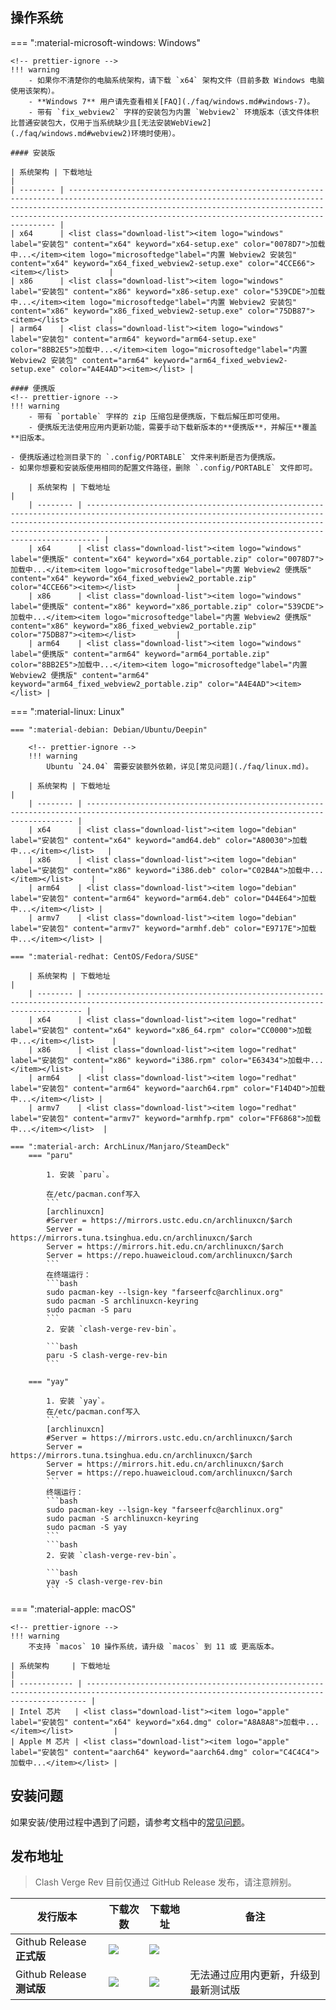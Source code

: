 ## 操作系统

=== ":material-microsoft-windows: Windows"

    <!-- prettier-ignore -->
    !!! warning
        - 如果你不清楚你的电脑系统架构，请下载 `x64` 架构文件（目前多数 Windows 电脑使用该架构）。
        - **Windows 7** 用户请先查看相关[FAQ](./faq/windows.md#windows-7)。
        - 带有 `fix_webview2` 字样的安装包为内置 `Webview2` 环境版本（该文件体积比普通安装包大，仅用于当系统缺少且[无法安装WebView2](./faq/windows.md#webview2)环境时使用）。

    #### 安装版

    | 系统架构 | 下载地址                                                                                                                                                                                                                                                                              |
    | -------- | ------------------------------------------------------------------------------------------------------------------------------------------------------------------------------------------------------------------------------------------------------------------------------------- |
    | x64      | <list class="download-list"><item logo="windows" label="安装包" content="x64" keyword="x64-setup.exe" color="0078D7">加载中...</item><item logo="microsoftedge"label="内置 Webview2 安装包" content="x64" keyword="x64_fixed_webview2-setup.exe" color="4CCE66"><item></list>         |
    | x86      | <list class="download-list"><item logo="windows" label="安装包" content="x86" keyword="x86-setup.exe" color="539CDE">加载中...</item><item logo="microsoftedge"label="内置 Webview2 安装包" content="x86" keyword="x86_fixed_webview2-setup.exe" color="75DB87"><item></list>         |
    | arm64    | <list class="download-list"><item logo="windows" label="安装包" content="arm64" keyword="arm64-setup.exe" color="8BB2E5">加载中...</item><item logo="microsoftedge"label="内置 Webview2 安装包" content="arm64" keyword="arm64_fixed_webview2-setup.exe" color="A4E4AD"><item></list> |

    #### 便携版
    <!-- prettier-ignore -->
    !!! warning
        - 带有 `portable` 字样的 zip 压缩包是便携版，下载后解压即可使用。
        - 便携版无法使用应用内更新功能，需要手动下载新版本的**便携版**，并解压**覆盖**旧版本。

    - 便携版通过检测目录下的 `.config/PORTABLE` 文件来判断是否为便携版。
    - 如果你想要和安装版使用相同的配置文件路径，删除 `.config/PORTABLE` 文件即可。

        | 系统架构 | 下载地址                                                                                                                                                                                                                                                                                    |
        | -------- | ------------------------------------------------------------------------------------------------------------------------------------------------------------------------------------------------------------------------------------------------------------------------------------------- |
        | x64      | <list class="download-list"><item logo="windows" label="便携版" content="x64" keyword="x64_portable.zip" color="0078D7">加载中...</item><item logo="microsoftedge"label="内置 Webview2 便携版" content="x64" keyword="x64_fixed_webview2_portable.zip" color="4CCE66"><item></list>         |
        | x86      | <list class="download-list"><item logo="windows" label="便携版" content="x86" keyword="x86_portable.zip" color="539CDE">加载中...</item><item logo="microsoftedge"label="内置 Webview2 便携版" content="x86" keyword="x86_fixed_webview2_portable.zip" color="75DB87"><item></list>         |
        | arm64    | <list class="download-list"><item logo="windows" label="便携版" content="arm64" keyword="arm64_portable.zip" color="8BB2E5">加载中...</item><item logo="microsoftedge"label="内置 Webview2 便携版" content="arm64" keyword="arm64_fixed_webview2_portable.zip" color="A4E4AD"><item></list> |

=== ":material-linux: Linux"

    === ":material-debian: Debian/Ubuntu/Deepin"

        <!-- prettier-ignore -->
        !!! warning
            Ubuntu `24.04` 需要安装额外依赖，详见[常见问题](./faq/linux.md)。

        | 系统架构 | 下载地址                                                                                                                                  |
        | -------- | ----------------------------------------------------------------------------------------------------------------------------------------- |
        | x64      | <list class="download-list"><item logo="debian" label="安装包" content="x64" keyword="amd64.deb" color="A80030">加载中...</item></list>   |
        | x86      | <list class="download-list"><item logo="debian" label="安装包" content="x86" keyword="i386.deb" color="C02B4A">加载中...</item></list>    |
        | arm64    | <list class="download-list"><item logo="debian" label="安装包" content="arm64" keyword="arm64.deb" color="D44E64">加载中...</item></list> |
        | armv7    | <list class="download-list"><item logo="debian" label="安装包" content="armv7" keyword="armhf.deb" color="E9717E">加载中...</item></list> |

    === ":material-redhat: CentOS/Fedora/SUSE"

        | 系统架构 | 下载地址                                                                                                                                    |
        | -------- | ------------------------------------------------------------------------------------------------------------------------------------------- |
        | x64      | <list class="download-list"><item logo="redhat" label="安装包" content="x64" keyword="x86_64.rpm" color="CC0000">加载中...</item></list>    |
        | x86      | <list class="download-list"><item logo="redhat" label="安装包" content="x86" keyword="i386.rpm" color="E63434">加载中...</item></list>      |
        | arm64    | <list class="download-list"><item logo="redhat" label="安装包" content="arm64" keyword="aarch64.rpm" color="F14D4D">加载中...</item></list> |
        | armv7    | <list class="download-list"><item logo="redhat" label="安装包" content="armv7" keyword="armhfp.rpm" color="FF6868">加载中...</item></list>  |

    === ":material-arch: ArchLinux/Manjaro/SteamDeck"
        === "paru"

            1. 安装 `paru`。

            在/etc/pacman.conf写入
            ```
            [archlinuxcn]
            #Server = https://mirrors.ustc.edu.cn/archlinuxcn/$arch
            Server = https://mirrors.tuna.tsinghua.edu.cn/archlinuxcn/$arch
            Server = https://mirrors.hit.edu.cn/archlinuxcn/$arch
            Server = https://repo.huaweicloud.com/archlinuxcn/$arch
            ```
            在终端运行：
            ```bash
            sudo pacman-key --lsign-key "farseerfc@archlinux.org"
            sudo pacman -S archlinuxcn-keyring
            sudo pacman -S paru
            ```
            2. 安装 `clash-verge-rev-bin`。

            ```bash
            paru -S clash-verge-rev-bin
            ```

        === "yay"

            1. 安装 `yay`。
            在/etc/pacman.conf写入
            ```
            [archlinuxcn]
            #Server = https://mirrors.ustc.edu.cn/archlinuxcn/$arch
            Server = https://mirrors.tuna.tsinghua.edu.cn/archlinuxcn/$arch
            Server = https://mirrors.hit.edu.cn/archlinuxcn/$arch
            Server = https://repo.huaweicloud.com/archlinuxcn/$arch
            ```
            终端运行：
            ```bash
            sudo pacman-key --lsign-key "farseerfc@archlinux.org"
            sudo pacman -S archlinuxcn-keyring
            sudo pacman -S yay
            ```
            ```bash
            2. 安装 `clash-verge-rev-bin`。

            ```bash
            yay -S clash-verge-rev-bin
            ```

=== ":material-apple: macOS"

    <!-- prettier-ignore -->
    !!! warning
        不支持 `macos` 10 操作系统，请升级 `macos` 到 11 或 更高版本。

    | 系统架构     | 下载地址                                                                                                                                     |
    | ------------ | -------------------------------------------------------------------------------------------------------------------------------------------- |
    | Intel 芯片   | <list class="download-list"><item logo="apple" label="安装包" content="x64" keyword="x64.dmg" color="A8A8A8">加载中...</item></list>         |
    | Apple M 芯片 | <list class="download-list"><item logo="apple" label="安装包" content="aarch64" keyword="aarch64.dmg" color="C4C4C4">加载中...</item></list> |

## 安装问题

如果安装/使用过程中遇到了问题，请参考文档中的[常见问题](./faq/windows.md)。

## 发布地址

> Clash Verge Rev 目前仅通过 GitHub Release 发布，请注意辨别。

| 发行版本                  | 下载次数                                                                                                          | 下载地址                                                                                                                                                                                | 备注                                 |
| ------------------------- | ----------------------------------------------------------------------------------------------------------------- | --------------------------------------------------------------------------------------------------------------------------------------------------------------------------------------- | ------------------------------------ |
| Github Release **正式版** | <img src="https://img.shields.io/github/downloads/clash-verge-rev/clash-verge-rev/latest/total?label=@latest">    | <a href='https://github.com/clash-verge-rev/clash-verge-rev/releases/latest' target="_blank"><img src="https://img.shields.io/github/v/release/clash-verge-rev/clash-verge-rev"></a>    |                                      |
| Github Release **测试版** | <img src="https://img.shields.io/github/downloads-pre/clash-verge-rev/clash-verge-rev/latest/total?label=@alpha"> | <a href='https://github.com/clash-verge-rev/clash-verge-rev/releases/tag/alpha' target="_blank"><img src="https://img.shields.io/github/v/release/clash-verge-rev/clash-verge-rev"></a> | 无法通过应用内更新，升级到最新测试版 |

<script>
const fileList = [];
const divList = document.querySelectorAll("list item");
const githubLink = "https://github.com/clash-verge-rev/clash-verge-rev/releases";
(async () => {
  const link = "https://api.github.com/repos/clash-verge-rev/clash-verge-rev/releases/latest";
  const { assets } = await fetch(link).then((r) => r.json());
  for (const { name, browser_download_url: url } of assets) {
    fileList.push({ name, url });
  }
  for (const div of divList) {
    const logo = div.getAttribute("logo");
    const label = div.getAttribute("label");
    const keyword = div.getAttribute("keyword");
    const content = div.getAttribute("content");
    const color = div.getAttribute("color") ?? "44CC11";
    div.innerHTML = fileList.map(({ name, url }) => {
      if (name.endsWith(keyword)) {
        const a = document.createElement("a");
        a.href = url;
        const img = document.createElement("img");
        img.src = `https://img.shields.io/badge/${label}-${content}-${color}?logo=${logo}`;
        a.appendChild(img);
        return a.outerHTML;
      }
      return "";
    }).join("");
  }
})();
</script>
<style>
list{
  display: flex;
  gap: 8px;
}
</style>
